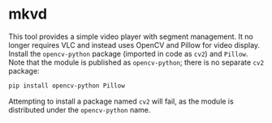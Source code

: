 # mkvd

This tool provides a simple video player with segment management. It no longer
requires VLC and instead uses OpenCV and Pillow for video display. Install the
`opencv-python` package (imported in code as `cv2`) and `Pillow`. Note that the
module is published as `opencv-python`; there is no separate `cv2` package:

```bash
pip install opencv-python Pillow
```

Attempting to install a package named `cv2` will fail, as the module is
distributed under the `opencv-python` name.
